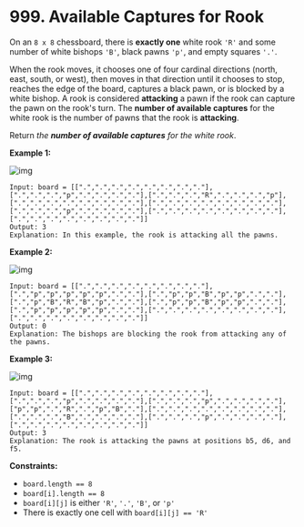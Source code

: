 # 999. Available Captures for Rook

On an `8 x 8` chessboard, there is **exactly one** white rook `'R'` and some number of white bishops `'B'`, black pawns `'p'`, and empty squares `'.'`.

When the rook moves, it chooses one of four cardinal directions (north, east, south, or west), then moves in that direction until it chooses to stop, reaches the edge of the board, captures a black pawn, or is blocked by a white bishop. A rook is considered **attacking** a pawn if the rook can capture the pawn on the rook's turn. The **number of available captures** for the white rook is the number of pawns that the rook is **attacking**.

Return *the **number of available captures** for the white rook*.

 

**Example 1:**

![img](https://assets.leetcode.com/uploads/2019/02/20/1253_example_1_improved.PNG)

```
Input: board = [[".",".",".",".",".",".",".","."],[".",".",".","p",".",".",".","."],[".",".",".","R",".",".",".","p"],[".",".",".",".",".",".",".","."],[".",".",".",".",".",".",".","."],[".",".",".","p",".",".",".","."],[".",".",".",".",".",".",".","."],[".",".",".",".",".",".",".","."]]
Output: 3
Explanation: In this example, the rook is attacking all the pawns.
```

**Example 2:**

![img](https://assets.leetcode.com/uploads/2019/02/19/1253_example_2_improved.PNG)

```
Input: board = [[".",".",".",".",".",".",".","."],[".","p","p","p","p","p",".","."],[".","p","p","B","p","p",".","."],[".","p","B","R","B","p",".","."],[".","p","p","B","p","p",".","."],[".","p","p","p","p","p",".","."],[".",".",".",".",".",".",".","."],[".",".",".",".",".",".",".","."]]
Output: 0
Explanation: The bishops are blocking the rook from attacking any of the pawns.
```

**Example 3:**

![img](https://assets.leetcode.com/uploads/2019/02/20/1253_example_3_improved.PNG)

```
Input: board = [[".",".",".",".",".",".",".","."],[".",".",".","p",".",".",".","."],[".",".",".","p",".",".",".","."],["p","p",".","R",".","p","B","."],[".",".",".",".",".",".",".","."],[".",".",".","B",".",".",".","."],[".",".",".","p",".",".",".","."],[".",".",".",".",".",".",".","."]]
Output: 3
Explanation: The rook is attacking the pawns at positions b5, d6, and f5.
```

 

**Constraints:**

- `board.length == 8`
- `board[i].length == 8`
- `board[i][j]` is either `'R'`, `'.'`, `'B'`, or `'p'`
- There is exactly one cell with `board[i][j] == 'R'`